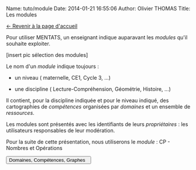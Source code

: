 Name: tuto/module
Date: 2014-01-21 16:55:06
Author: Olivier THOMAS
Title: Les modules

[<- Revenir à la page d'accueil](/)


Pour utiliser MENTATS, un enseignant indique auparavant les *modules* qu'il souhaite exploiter.

[insert pic sélection des modules]

Le nom d'un *module* indique toujours : 

* un niveau ( maternelle, CE1, Cycle 3, ...)

* une discipline ( Lecture-Compréhension, Géométrie, Histoire, ...)

Il contient, pour la discipline indiquée et pour le niveau indiqué, des cartographies de *compétences* organisées par *domaines* et un ensemble de *ressources*.

Les modules sont présentés avec les identifiants de leurs *propriétaires* : les utilisateurs responsables de leur modération. 

Pour la suite de cette présentation, nous utiliserons le *module* : CP - Nombres et Opérations

[<button class="btn btn-primary pull-right" type="button"> Domaines, Compétences, Graphes &nbsp;<i class="icon-arrow-left"></i></button>](/tuto/domainecompetencegraphe)

